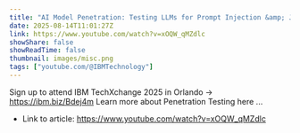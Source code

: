 ```yaml
---
title: "AI Model Penetration: Testing LLMs for Prompt Injection &amp; Jailbreaks"
date: 2025-08-14T11:01:27Z
link: https://www.youtube.com/watch?v=xOQW_qMZdlc
showShare: false
showReadTime: false
thumbnail: images/misc.png
tags: ["youtube.com/@IBMTechnology"]
---
```

Sign up to attend IBM TechXchange 2025 in Orlando → https://ibm.biz/Bdej4m Learn more about Penetration Testing here ...

- Link to article: https://www.youtube.com/watch?v=xOQW_qMZdlc